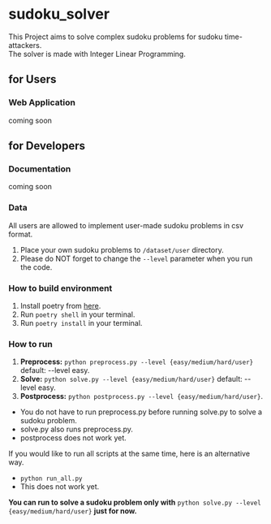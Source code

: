 # sudoku_solver
This Project aims to solve complex sudoku problems for sudoku time-attackers.  
The solver is made with Integer Linear Programming.

## for Users
### Web Application
coming soon

## for Developers
### Documentation
coming soon

### Data
All users are allowed to implement user-made sudoku problems in csv format.  
1. Place your own sudoku problems to `/dataset/user` directory.  
2. Please do NOT forget to change the `--level` parameter when you run the code.

### How to build environment
1. Install poetry from [here](https://python-poetry.org/docs/#installation).
2. Run `poetry shell` in your terminal.
3. Run `poetry install` in your terminal.

### How to run
1. **Preprocess:** `python preprocess.py --level {easy/medium/hard/user}` default: --level easy.  
2. **Solve:** `python solve.py --level {easy/medium/hard/user}` default: --level easy.  
3. **Postprocess:** `python postprocess.py --level {easy/medium/hard/user}`.  
- You do not have to run preprocess.py before running solve.py to solve a sudoku problem.  
- solve.py also runs preprocess.py.  
- postprocess does not work yet.  

If you would like to run all scripts at the same time, here is an alternative way.  
- `python run_all.py`  
- This does not work yet.  

**You can run to solve a sudoku problem only with** `python solve.py --level {easy/medium/hard/user}` **just for now.**
